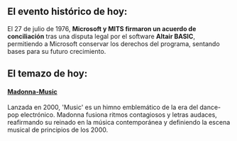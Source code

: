 ## El evento histórico de hoy:
El 27 de julio de 1976, **Microsoft y MITS firmaron un acuerdo de conciliación** tras una disputa legal por el software **Altair BASIC**, permitiendo a Microsoft conservar los derechos del programa, sentando bases para su futuro crecimiento.

## El temazo de hoy:
#### [Madonna-Music](https://www.youtube.com/watch?v=Sdz2oW0NMFk)
Lanzada en 2000, 'Music' es un himno emblemático de la era del dance-pop electrónico. Madonna fusiona ritmos contagiosos y letras audaces, reafirmando su reinado en la música contemporánea y definiendo la escena musical de principios de los 2000.
